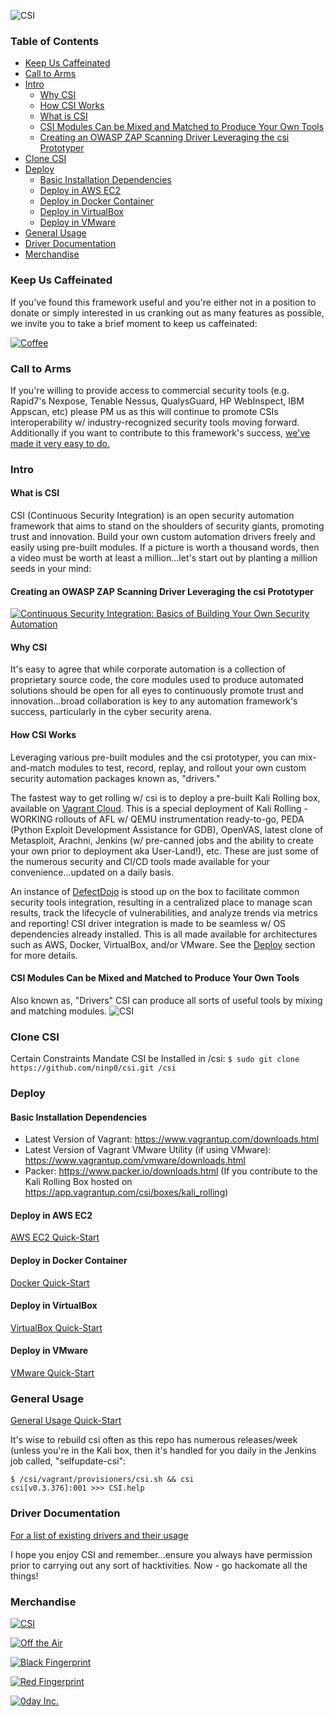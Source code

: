 ![CSI](https://github.com/ninp0/csi/blob/master/documentation/virtualbox-gui_wallpaper.jpg)

### **Table of Contents** ###
- [Keep Us Caffeinated](#keep-us-caffeinated)
- [Call to Arms](#call-to-arms)
- [Intro](#intro)
  * [Why CSI](#why-csi)
  * [How CSI Works](#how-csi-works)
  * [What is CSI](#what-is-csi)
  * [CSI Modules Can be Mixed and Matched to Produce Your Own Tools](#csi-modules-can-be-mixed-and-matched-to-produce-your-own-tools)
  * [Creating an OWASP ZAP Scanning Driver Leveraging the csi Prototyper](#creating-an-owasp-zap-scanning-driver-leveraging-the-csi-prototyper)
- [Clone CSI](#clone-csi)
- [Deploy](#deploy)
  * [Basic Installation Dependencies](#basic-installation-dependencies)
  * [Deploy in AWS EC2](#deploy-in-aws-ec2)
  * [Deploy in Docker Container](#deploy-in-docker-container)
  * [Deploy in VirtualBox](#deploy-in-virtualbox)
  * [Deploy in VMware](#deploy-in-vmware)
- [General Usage](#general-usage)
- [Driver Documentation](#driver-documentation)
- [Merchandise](#merchandise)


### **Keep Us Caffeinated** ###
If you've found this framework useful and you're either not in a position to donate or simply interested in us cranking out as many features as possible, we invite you to take a brief moment to keep us caffeinated:

[![Coffee](https://www.buymeacoffee.com/assets/img/custom_images/orange_img.png)](https://buymeacoff.ee/0dayinc)

### **Call to Arms** ###
If you're willing to provide access to commercial security tools (e.g. Rapid7's Nexpose, Tenable Nessus, QualysGuard, HP WebInspect, IBM Appscan, etc) please PM us as this will continue to promote CSIs interoperability w/ industry-recognized security tools moving forward.  Additionally if you want to contribute to this framework's success, [we've made it very easy to do.](https://cash.me/$fundcsi)


### **Intro** ###
#### **What is CSI** ####
CSI (Continuous Security Integration) is an open security automation framework that aims to stand on the shoulders of security giants, promoting trust and innovation.  Build your own custom automation drivers freely and easily using pre-built modules.  If a picture is worth a thousand words, then a video must be worth at least a million...let's start out by planting a million seeds in your mind:

#### **Creating an OWASP ZAP Scanning Driver Leveraging the csi Prototyper** ####
[![Continuous Security Integration: Basics of Building Your Own Security Automation ](https://i.ytimg.com/vi/MLSqd5F-Bjw/0.jpg)](https://youtu.be/MLSqd5F-Bjw)

#### **Why CSI** ####
It's easy to agree that while corporate automation is a collection of proprietary source code, the core modules used to produce automated solutions should be open for all eyes to continuously promote trust and innovation...broad collaboration is key to any automation framework's success, particularly in the cyber security arena.  

#### **How CSI Works** ####
Leveraging various pre-built modules and the csi prototyper, you can mix-and-match modules to test, record, replay, and rollout your own custom security automation packages known as, "drivers."  

The fastest way to get rolling w/ csi is to deploy a pre-built Kali Rolling box, available on [Vagrant Cloud](https://app.vagrantup.com/csi/boxes/kali_rolling).  This is a special deployment of Kali Rolling - WORKING rollouts of AFL w/ QEMU instrumentation ready-to-go, PEDA (Python Exploit Development Assistance for GDB), OpenVAS, latest clone of Metasploit, Arachni, Jenkins (w/ pre-canned jobs and the ability to create your own prior to deployment aka User-Land!), etc.  These are just some of the numerous security and CI/CD tools made available for your convenience...updated on a daily basis.  

An instance of [DefectDojo](http://defectdojo.readthedocs.io/en/latest/) is stood up on the box to facilitate common security tools integration, resulting in a centralized place to manage scan results, track the lifecycle of vulnerabilities, and analyze trends via metrics and reporting!  CSI driver integration is made to be seamless w/ OS dependencies already installed.  This is all made available for architectures such as AWS, Docker, VirtualBox, and/or VMware.  See the [Deploy](#deploy) section for more details.

#### **CSI Modules Can be Mixed and Matched to Produce Your Own Tools** ####
Also known as, "Drivers" CSI can produce all sorts of useful tools by mixing and matching modules.
![CSI](https://github.com/ninp0/csi/blob/master/documentation/CSI_Driver_Arch.png)



### **Clone CSI** ###
Certain Constraints Mandate CSI be Installed in /csi:
 `$ sudo git clone https://github.com/ninp0/csi.git /csi`



### **Deploy** ###
#### **Basic Installation Dependencies** ###
- Latest Version of Vagrant: https://www.vagrantup.com/downloads.html
- Latest Version of Vagrant VMware Utility (if using VMware): https://www.vagrantup.com/vmware/downloads.html
- Packer: https://www.packer.io/downloads.html (If you contribute to the Kali Rolling Box hosted on https://app.vagrantup.com/csi/boxes/kali_rolling)

#### **Deploy in AWS EC2** ####
[AWS EC2 Quick-Start](https://github.com/ninp0/csi/wiki/Deploy-CSI-in-AWS-EC2-on-Top-of-Kali-Rolling)



#### **Deploy in Docker Container** ####
[Docker Quick-Start](https://github.com/ninp0/csi/wiki/Deploy-CSI-in-Docker-Container)


#### **Deploy in VirtualBox** ####
[VirtualBox Quick-Start](https://github.com/ninp0/csi/wiki/Deploy-CSI-in-VirtualBox-on-Top-of-Kali-Rolling)
  

#### **Deploy in VMware** ####
[VMware Quick-Start](https://github.com/ninp0/csi/wiki/Deploy-CSI-in-VMware-on-Top-of-Kali-Rolling)



### **General Usage** ###
[General Usage Quick-Start](https://github.com/ninp0/csi/wiki/General-CSI-Usage)

It's wise to rebuild csi often as this repo has numerous releases/week (unless you're in the Kali box, then it's handled for you daily in the Jenkins job called, "selfupdate-csi":
  ```
  $ /csi/vagrant/provisioners/csi.sh && csi
  csi[v0.3.376]:001 >>> CSI.help
  ```


### **Driver Documentation** ###
[For a list of existing drivers and their usage](https://github.com/ninp0/csi/wiki/CSI-Driver-Documentation)



I hope you enjoy CSI and remember...ensure you always have permission prior to carrying out any sort of hacktivities.  Now - go hackomate all the things!

### **Merchandise** ###

[![CSI](https://image.spreadshirtmedia.com/image-server/v1/products/T1130A2PA2405PT17X20Y58D1020472727FS6151/views/1,width=650,height=650,appearanceId=2/httpsgithubcomninp0csi.jpg)](https://shop.spreadshirt.com/0day/csi+merchandise?q=I1020472727)

[![Off the Air](https://image.spreadshirtmedia.com/image-server/v1/products/T210A2PA3176PT17X41Y26D1020472921FS7381/views/1,width=650,height=650,appearanceId=2/off-the-air.jpg)](https://shop.spreadshirt.com/0day/offtheair?q=I1020472921)

[![Black Fingerprint](https://image.spreadshirtmedia.com/image-server/v1/products/T111A2PA3208PT17X169Y51D1020472728FS6268/views/1,width=650,height=650,appearanceId=2/https0dayinccom.jpg)](https://shop.spreadshirt.com/0day/black_fingerprint?q=I1020472728)

[![Red Fingerprint](https://image.spreadshirtmedia.com/image-server/v1/products/T803A2PA1648PT26X47Y0D1020472684FS6537/views/1,width=650,height=650,appearanceId=2/https0dayinccom.jpg)](https://shop.spreadshirt.com/0day/red_fingerprint?q=I1020472684)

[![0day Inc.](https://image.spreadshirtmedia.com/image-server/v1/products/T951A70PA3076PT17X0Y73D1020472680FS8515/views/1,width=650,height=650,appearanceId=70/https0dayinccom.jpg)](https://shop.spreadshirt.com/0day/0dayinc?q=I1020472680)
